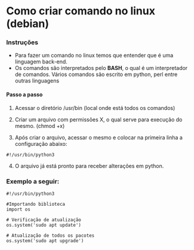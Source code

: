 # Como criar comando no linux (debian)

### Instruções
* Para fazer um comando no linux temos que entender que é uma linguagem back-end.
* Os comandos são interpretados pelo __BASH__, o qual é um interpretador de comandos. Vários comandos são escrito em python, perl entre outras linguagens
#### Passo a passo
1. Acessar o diretório /usr/bin (local onde está todos os comandos)

2. Criar um arquivo com permissões X, o qual serve para execução do mesmo. (chmod +x)
3. Após criar o arquivo, acessar o mesmo e colocar na primeira linha a configuração abaixo:
``` comando de configuração
#!/usr/bin/python3
```
4. O arquivo já está pronto para receber alterações em python.

### Exemplo a seguir:

``` Comando para atualização
#!/usr/bin/python3

#Importando biblioteca
import os

# Verificação de atualização
os.system('sudo apt update')

# Atualização de todos os pacotes
os.system('sudo apt upgrade')
```